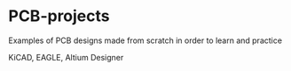 # PCB-projects

Examples of PCB designs made from scratch in order to learn and practice

KiCAD, EAGLE, Altium Designer
